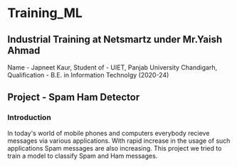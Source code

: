 # Training_ML

## Industrial Training at Netsmartz under Mr.Yaish Ahmad

Name - Japneet Kaur,
Student of - UIET, Panjab University Chandigarh,
Qualification - B.E. in Information Technolgy (2020-24)

## Project - Spam Ham Detector

### Introduction
In today's world of mobile phones and computers everybody recieve messages via various applications. With rapid increase in the usage of such applications Spam messages are also increasing. This project we tried to train a model to classify Spam and Ham messages.
